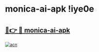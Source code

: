 # monica-ai-apk !iye0e

# <h2><a href="https://xvzsnv.esa.edu.pl?title=monica-ai-apk&ref=iye0e">🔗👉 🔴 monica-ai-apk</a></h2>

[![acn](https://github.com/user-attachments/assets/0f9c940e-d8b0-45ae-aac7-cd30a18b3e1c)](https://xvzsnv.esa.edu.pl?title=monica-ai-apk&ref=iye0e)

